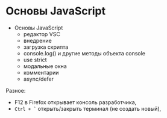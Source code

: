 # Основы JavaScript

- Основы JavaScript
  - редактор VSC
  - внедрение
  - загрузка скрипта
  - console.log() и другие методы объекта console
  - use strict
  - модальные окна
  - комментарии
  - async/defer

Разное:
- F12 в Firefox открывает консоль разработчика,
- <code>Ctrl + `</code> открыть/закрыть терминал (не создать новый),
